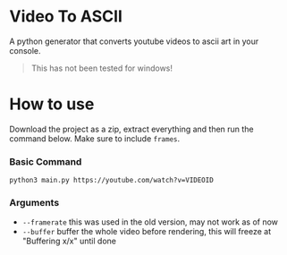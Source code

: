 # Video To ASCII
A python generator that converts youtube videos to ascii art in your console. 
> This has not been tested for windows!

# How to use
Download the project as a zip, extract everything and then run the command below. Make sure to include `frames`.
### Basic Command
`python3 main.py https://youtube.com/watch?v=VIDEOID`

### Arguments
- `--framerate` this was used in the old version, may not work as of now
- `--buffer` buffer the whole video before rendering, this will freeze at "Buffering x/x" until done

